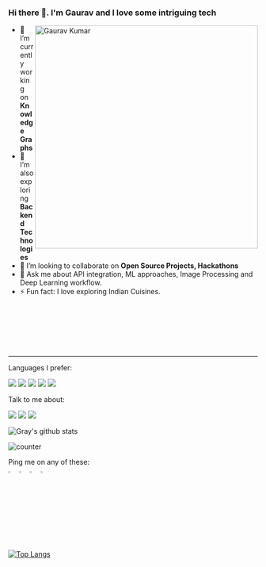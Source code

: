 ### Hi there 👋. I'm Gaurav and I love some intriguing tech

<a><img align="right" alt="Gaurav Kumar" width="450px"  src="https://media.giphy.com/media/xFkgeu7dhfgqqxJqmj/giphy.gif"></a>
  - 🔭 I’m currently working on **Knowledge Graphs**
  - 🌱 I’m also exploring **Backend Technologies** 
  - 👯 I’m looking to collaborate on **Open Source Projects, Hackathons**
  - 💬 Ask me about API integration, ML approaches, Image Processing and Deep Learning workflow.
  - ⚡ Fun fact: I love exploring Indian Cuisines.
  <br><br><br>  <br><br><br>  <br>



<hr>

Languages I prefer:<br>
<p>
  <a><img src="https://img.icons8.com/color/48/000000/python.png"></a>
  <a><img src="https://img.icons8.com/color/48/000000/java-coffee-cup-logo.png"></a>
  <a><img src="https://img.icons8.com/color/48/000000/c-programming.png"></a>
  <a><img src="https://img.icons8.com/color/48/000000/c-plus-plus-logo.png"></a>
  <a><img src="https://img.icons8.com/color/48/000000/javascript.png"></a>
</p>
Talk to me about:<br>
<p>
  <a><img src="https://img.icons8.com/color/48/000000/react-native.png"></a>
  <a><img src="https://img.icons8.com/dusk/48/000000/web.png"></a>
  <a><img src="https://img.icons8.com/cotton/48/000000/artificial-intelligence.png"></a>
</p>

![Gray's github stats](https://github-readme-stats.vercel.app/api?username=GrayFlash&theme=dracula)

<p> <img src="https://komarev.com/ghpvc/?username=GrayFlash&color=green" alt="counter" /> </p>




Ping me on any of these: <br>
[<img src="https://img.icons8.com/color/48/000000/twitter.png" width="3.5%"/>](https://twitter.com/GauravK28981502)
[<img src="https://img.icons8.com/color/48/000000/linkedin.png" width="3.5%"/>](https://www.linkedin.com/in/gaurav-kumar-404280194/)
[<img src="https://img.icons8.com/color/48/000000/instagram.png" width="3.5%"/>](https://www.instagram.com/g.r.a.y.stack/)
<a href="mailto:gk74533@gmail.com"> <img src="https://img.icons8.com/fluent/48/000000/gmail.png" width="3.5%"/> </a>




### 
[![Top Langs](https://github-readme-stats.vercel.app/api/top-langs/?username=GrayFlash&hide=Jupyter+Notebook&layout=compact&langs_count=6)](https://github.com/GrayFlash/github-readme-stats)
### 


